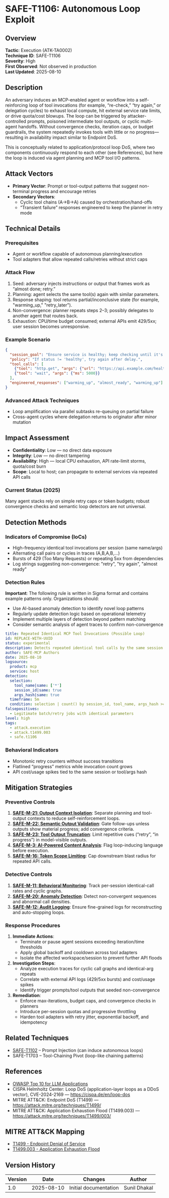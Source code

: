# SAFE-T1106: Autonomous Loop Exploit

## Overview
**Tactic**: Execution (ATK-TA0002)  
**Technique ID**: SAFE-T1106  
**Severity**: High  
**First Observed**: Not observed in production  
**Last Updated**: 2025-08-10

## Description
An adversary induces an MCP-enabled agent or workflow into a self-reinforcing loop of tool invocations (for example, “re-check,” “try again,” or delegation cycles) to exhaust local compute, hit external service rate limits, or drive quota/cost blowups. The loop can be triggered by attacker-controlled prompts, poisoned intermediate tool outputs, or cyclic multi-agent handoffs. Without convergence checks, iteration caps, or budget guardrails, the system repeatedly invokes tools with little or no progress—resulting in availability impact similar to Endpoint DoS.

This is conceptually related to application/protocol loop DoS, where two components continuously respond to each other (see References), but here the loop is induced via agent planning and MCP tool I/O patterns.

## Attack Vectors
- **Primary Vector**: Prompt or tool-output patterns that suggest non-terminal progress and encourage retries
- **Secondary Vectors**:
  - Cyclic tool chains (A→B→A) caused by orchestration/hand-offs
  - “Transient failure” responses engineered to keep the planner in retry mode

## Technical Details

### Prerequisites
- Agent or workflow capable of autonomous planning/execution
- Tool adapters that allow repeated calls/retries without strict caps

### Attack Flow
1. Seed: adversary injects instructions or output that frames work as “almost done; retry.”
2. Planning: agent selects the same tool(s) again with similar parameters.
3. Response shaping: tool returns partial/inconclusive state (for example, "warming_up," "retry_later").
4. Non-convergence: planner repeats steps 2–3; possibly delegates to another agent that routes back.
5. Exhaustion: CPU/time budget consumed; external APIs emit 429/5xx; user session becomes unresponsive.

### Example Scenario
```json
{
  "session_goal": "Ensure service is healthy; keep checking until it's green.",
  "policy": "If status != 'healthy', try again after delay.",
  "tool_calls": [
    {"tool": "http.get", "args": {"url": "https://api.example.com/health"}},
    {"tool": "wait", "args": {"ms": 5000}}
  ],
  "engineered_responses": ["warming_up", "almost_ready", "warming_up"]
}
```

### Advanced Attack Techniques
- Loop amplification via parallel subtasks re-queuing on partial failure
- Cross-agent cycles where delegation returns to originator after minor mutation

## Impact Assessment
- **Confidentiality**: Low — no direct data exposure
- **Integrity**: Low — no direct tampering
- **Availability**: High — local CPU exhaustion, API rate-limit storms, quota/cost burn
- **Scope**: Local to host; can propagate to external services via repeated API calls

### Current Status (2025)
Many agent stacks rely on simple retry caps or token budgets; robust convergence checks and semantic loop detectors are not universal.

## Detection Methods

### Indicators of Compromise (IoCs)
- High-frequency identical tool invocations per session (same name/args)
- Alternating call pairs or cycles in traces (A,B,A,B,…)
- Bursts of 429 (Too Many Requests) or repeating 5xx from dependencies
- Log strings suggesting non-convergence: "retry", "try again", "almost ready"

### Detection Rules

**Important**: The following rule is written in Sigma format and contains example patterns only. Organizations should:
- Use AI-based anomaly detection to identify novel loop patterns
- Regularly update detection logic based on operational telemetry
- Implement multiple layers of detection beyond pattern matching
- Consider semantic analysis of agent traces to confirm non-convergence
```yaml
title: Repeated Identical MCP Tool Invocations (Possible Loop)
id: REPLACE-WITH-UUID
status: experimental
description: Detects repeated identical tool calls by the same session over a short interval
author: SAFE-MCP Authors
date: 2025-08-10
logsource:
  product: mcp
  service: host
detection:
  selection:
    tool_name|same: ['*']
    session_id|same: true
    args_hash|same: true
  timeframe: 5m
  condition: selection | count() by session_id, tool_name, args_hash >= 10
falsepositives:
  - Legitimate batch/retry jobs with identical parameters
level: high
tags:
  - attack.execution
  - attack.t1499.003
  - safe.t1106
```

### Behavioral Indicators
- Monotonic retry counters without success transitions
- Flatlined “progress” metrics while invocation count grows
- API cost/usage spikes tied to the same session or tool/args hash

## Mitigation Strategies

### Preventive Controls
1. **[SAFE-M-21: Output Context Isolation](../../mitigations/SAFE-M-21/README.md)**: Separate planning and tool-output contexts to reduce self-reinforcement loops.
2. **[SAFE-M-22: Semantic Output Validation](../../mitigations/SAFE-M-22/README.md)**: Gate follow-ups unless outputs show material progress; add convergence criteria.
3. **[SAFE-M-23: Tool Output Truncation](../../mitigations/SAFE-M-23/README.md)**: Limit repetitive cues (“retry”, “in progress”) in model-visible outputs.
4. **[SAFE-M-3: AI-Powered Content Analysis](../../mitigations/SAFE-M-3/README.md)**: Flag loop-inducing language before execution.
5. **[SAFE-M-16: Token Scope Limiting](../../mitigations/SAFE-M-16/README.md)**: Cap downstream blast radius for repeated API calls.

### Detective Controls
1. **[SAFE-M-11: Behavioral Monitoring](../../mitigations/SAFE-M-11/README.md)**: Track per-session identical-call rates and cyclic graphs.
2. **[SAFE-M-20: Anomaly Detection](../../mitigations/SAFE-M-20/README.md)**: Detect non-convergent sequences and abnormal call densities.
3. **[SAFE-M-12: Audit Logging](../../mitigations/SAFE-M-12/README.md)**: Ensure fine-grained logs for reconstructing and auto-stopping loops.

### Response Procedures
1. **Immediate Actions**:
   - Terminate or pause agent sessions exceeding iteration/time thresholds
   - Apply global backoff and cooldown across tool adapters
   - Isolate the affected workspace/session to prevent further API floods
2. **Investigation Steps**:
   - Analyze execution traces for cyclic call graphs and identical-arg repeats
   - Correlate with external API logs (429/5xx bursts) and cost/usage spikes
   - Identify trigger prompts/tool outputs that seeded non-convergence
3. **Remediation**:
   - Enforce max-iterations, budget caps, and convergence checks in planners
   - Introduce per-session quotas and progressive throttling
   - Harden tool adapters with retry jitter, exponential backoff, and idempotency

## Related Techniques
- [SAFE-T1102](../SAFE-T1102/README.md) – Prompt Injection (can induce autonomous loops)
- SAFE-T1703 – Tool-Chaining Pivot (loop-like chaining patterns)

## References
- [OWASP Top 10 for LLM Applications](https://owasp.org/www-project-top-10-for-large-language-model-applications/)
- CISPA Helmholtz Center: Loop DoS (application-layer loops as a DDoS vector), CVE-2024-2169 — https://cispa.de/en/loop-dos
- MITRE ATT&CK: Endpoint DoS (T1499) — https://attack.mitre.org/techniques/T1499/
- MITRE ATT&CK: Application Exhaustion Flood (T1499.003) — https://attack.mitre.org/techniques/T1499/003/

## MITRE ATT&CK Mapping
- [T1499 - Endpoint Denial of Service](https://attack.mitre.org/techniques/T1499/)
- [T1499.003 - Application Exhaustion Flood](https://attack.mitre.org/techniques/T1499/003/)

## Version History
| Version | Date       | Changes               | Author           |
|---------|------------|-----------------------|------------------|
| 1.0     | 2025-08-10 | Initial documentation | Sunil Dhakal |


